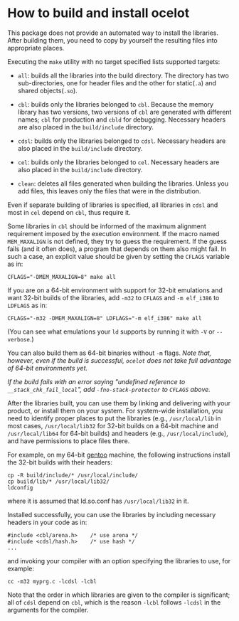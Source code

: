 How to build and install ocelot
===============================

This package does not provide an automated way to install the libraries. After
building them, you need to copy by yourself the resulting files into
appropriate places.

Executing the `make` utility with no target specified lists supported targets:

-  `all`: builds all the libraries into the build directory. The directory has
   two sub-directories, one for header files and the other for static(`.a`) and
   shared objects(`.so`).

-  `cbl`: builds only the libraries belonged to `cbl`. Because the memory
   library has two versions, two versions of `cbl` are generated with different
   names; `cbl` for production and `cbld` for debugging. Necessary headers are
   also placed in the `build/include` directory.

- `cdsl`: builds only the libraries belonged to `cdsl`. Necessary headers are
   also placed in the `build/include` directory.

- `cel`: builds only the libraries belonged to `cel`. Necessary headers are
   also placed in the `build/include` directory.

- `clean`: deletes all files generated when building the libraries. Unless
   you add files, this leaves only the files that were in the distribution.

Even if separate building of libraries is specified, all libraries in `cdsl`
and most in `cel` depend on `cbl`, thus require it.

Some libraries in `cbl` should be informed of the maximum alignment requirement
imposed by the execution environment. If the macro named `MEM_MAXALIGN` is not
defined, they try to guess the requirement. If the guess fails (and it often
does), a program that depends on them also might fail. In such a case, an
explicit value should be given by setting the `CFLAGS` variable as in:

    CFLAGS="-DMEM_MAXALIGN=8" make all

If you are on a 64-bit environment with support for 32-bit emulations and want
32-bit builds of the libraries, add `-m32` to `CFLAGS` and `-m elf_i386` to
`LDFLAGS` as in:

    CFLAGS="-m32 -DMEM_MAXALIGN=8" LDFLAGS="-m elf_i386" make all

(You can see what emulations your `ld` supports by running it with `-V` or
`--verbose`.)

You can also build them as 64-bit binaries without `-m` flags. _Note that,
however, even if the build is successful, `ocelot` does not take full advantage
of 64-bit environments yet._

_If the build fails with an error saying "undefined reference to
`__stack_chk_fail_local`", add `-fno-stack-protector` to `CFLAGS` above._

After the libraries built, you can use them by linking and delivering with
your product, or install them on your system. For system-wide installation, you
need to identify proper places to put the libraries (e.g., `/usr/local/lib` in
most cases, `/usr/local/lib32` for 32-bit builds on a 64-bit machine and
`/usr/local/lib64` for 64-bit builds) and headers (e.g., `/usr/local/include`),
and have permissions to place files there.

For example, on my 64-bit [gentoo](http://www.gentoo.org) machine, the
following instructions install the 32-bit builds with their headers:

    cp -R build/include/* /usr/local/include/
    cp build/lib/* /usr/local/lib32/
    ldconfig

where it is assumed that ld.so.conf has `/usr/local/lib32` in it.

Installed successfully, you can use the libraries by including necessary
headers in your code as in:

    #include <cbl/arena.h>    /* use arena */
    #include <cdsl/hash.h>    /* use hash */
    ...

and invoking your compiler with an option specifying the libraries to use, for
example:

    cc -m32 myprg.c -lcdsl -lcbl

Note that the order in which libraries are given to the compiler is
significant; all of `cdsl` depend on `cbl`, which is the reason `-lcbl` follows
`-lcdsl` in the arguments for the compiler.
